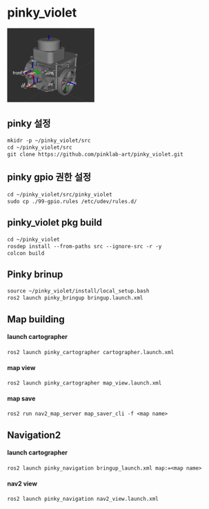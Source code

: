 pinky_violet
==============
<img src="/doc/Screenshot from 2024-04-26 19-44-15.png" width="40%" height="30%" title="pinky" alt="pinky"></img>

pinky 설정
---
```
mkidr -p ~/pinky_violet/src
cd ~/pinky_violet/src
git clone https://github.com/pinklab-art/pinky_violet.git
````

pinky gpio 권한 설정
-------------
```
cd ~/pinky_violet/src/pinky_violet
sudo cp ./99-gpio.rules /etc/udev/rules.d/
```

pinky_violet pkg build
---
```
cd ~/pinky_violet
rosdep install --from-paths src --ignore-src -r -y
colcon build
```

Pinky brinup
-------------
```
source ~/pinky_violet/install/local_setup.bash
ros2 launch pinky_bringup bringup.launch.xml
```

Map building
-------------
#### launch cartographer
```
ros2 launch pinky_cartographer cartographer.launch.xml
```
#### map view 
```
ros2 launch pinky_cartographer map_view.launch.xml
```
#### map save 
```
ros2 run nav2_map_server map_saver_cli -f <map name>
```

Navigation2 
-------------
#### launch cartographer
```
ros2 launch pinky_navigation bringup_launch.xml map:=<map name>
```
#### nav2 view
```
ros2 launch pinky_navigation nav2_view.launch.xml
```



